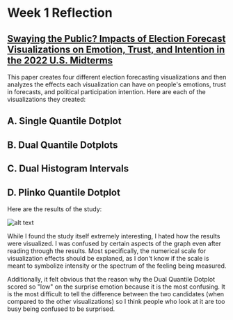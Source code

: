 # Week 1 Reflection

## [Swaying the Public? Impacts of Election Forecast Visualizations on Emotion, Trust, and Intention in the 2022 U.S. Midterms](https://ieeexplore.ieee.org/stamp/stamp.jsp?tp=&arnumber=10309864&tag=1)

This paper creates four different election forecasting visualizations and then analyzes the effects each visualization can have on people's emotions, trust in forecasts, and political participation intention. Here are each of the visualizations they created: 

## A. Single Quantile Dotplot

## B. Dual Quantile Dotplots

## C. Dual Histogram Intervals

## D. Plinko Quantile Dotplot

Here are the results of the study:

![alt text](https://ieeexplore.ieee.org/mediastore_new/IEEE/content/media/2945/10373160/10309864/tvcg-yang-3327356-fig-1-source-large.gif)

While I found the study itself extremely interesting, I hated how the results were visualized. I was confused by certain aspects of the graph even after reading through the results. Most specifically, the numerical scale for visualization effects should be explaned, as I don't know if the scale is meant to symbolize intensity or the spectrum of the feeling being measured. 

Additionally, it felt obvious that the reason why the Dual Quantile Dotplot scored so "low" on the surprise emotion because it is the most confusing. It is the most difficult to tell the difference between the two candidates (when compared to the other visualizations) so I think people who look at it are too busy being confused to be surprised. 